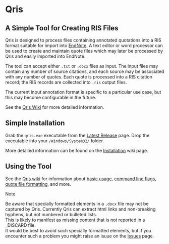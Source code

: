 # Qris

## A Simple Tool for Creating RIS Files

Qris is designed to process files containing annotated quotations into a RIS format suitable for import into [EndNote](https://support.clarivate.com/Endnote/). A text editor or word processor can be used to create and maintain quote files which may later be processed by Qris and easily imported into EndNote.

The tool can accept either `.txt` or `.docx` files as input. The input files may contain any number of source citations, and each source may be associated with any number of quotes. Each quote is processed into a RIS citation record; the RIS records are collected into `.ris` output files.

The current input annotation format is specific to a particular use case, but this may become configurable in the future.

See the [Qris Wiki](https://github.com/paralogismos/qris/wiki) for more detailed information.

## Simple Installation

Grab the `qris.exe` executable from the [Latest Release](https://github.com/paralogismos/qris/releases/latest) page. Drop the executable into your `/Windows/System32/` folder.

More detailed information can be found on the [Installation](https://github.com/paralogismos/qris/wiki/Installation) wiki page.

## Using the Tool

See the [Qris wiki](https://github.com/paralogismos/qris/wiki) for information about [basic usage](https://github.com/paralogismos/qris/wiki#qris-basic-usage), [command line flags](https://github.com/paralogismos/qris/wiki/Qris-Command-Line-Flags), [quote file formatting](https://github.com/paralogismos/qris/wiki/Qris-Input-and-Output-Formats), and more.

> [!NOTE]
> Be aware that specially formatted elements in a `.docx` file may not be captured by Qris. Currently Qris can extract html links and non-breaking hyphens, but not numbered or bulleted lists.  
> This is likely to manifest as missing content that is not reported in a _DISCARD file.  
> It would be best to avoid such specially formatted elements, but if you encounter such a problem you might raise an isuue on the [Issues](https://github.com/paralogismos/qris/issues) page.